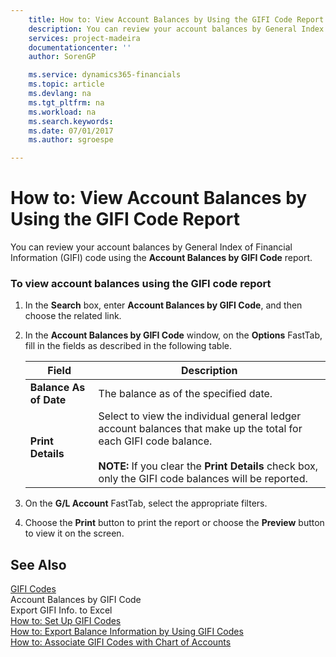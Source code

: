 ```yaml
---
    title: How to: View Account Balances by Using the GIFI Code Report | Microsoft Docs
    description: You can review your account balances by General Index of Financial Information (GIFI) code using the **Account Balances by GIFI Code** report.
    services: project-madeira
    documentationcenter: ''
    author: SorenGP

    ms.service: dynamics365-financials
    ms.topic: article
    ms.devlang: na
    ms.tgt_pltfrm: na
    ms.workload: na
    ms.search.keywords:
    ms.date: 07/01/2017
    ms.author: sgroespe

---
```

# How to: View Account Balances by Using the GIFI Code Report
You can review your account balances by General Index of Financial Information (GIFI) code using the **Account Balances by GIFI Code** report.  
  
### To view account balances using the GIFI code report  
  
1.  In the **Search** box, enter **Account Balances by GIFI Code**, and then choose the related link.  
  
2.  In the **Account Balances by GIFI Code** window, on the **Options** FastTab, fill in the fields as described in the following table.  
  
    |Field|Description|  
    |---------------------------------|---------------------------------------|  
    |**Balance As of Date**|The balance as of the specified date.|  
    |**Print Details**|Select to view the individual general ledger account balances that make up the total for each GIFI code balance.<br /><br /> **NOTE:** If you clear the **Print Details** check box, only the GIFI code balances will be reported.|  
  
3.  On the **G/L Account** FastTab, select the appropriate filters.  
  
4.  Choose the **Print** button to print the report or choose the **Preview** button to view it on the screen.  
  
## See Also  
 [GIFI Codes](gifi-codes.md)   
 Account Balances by GIFI Code   
 Export GIFI Info. to Excel   
 [How to: Set Up GIFI Codes](how-to-set-up-gifi-codes.md)   
 [How to: Export Balance Information by Using GIFI Codes](how-to-export-balance-information-by-using-gifi-codes.md)   
 [How to: Associate GIFI Codes with Chart of Accounts](how-to-associate-gifi-codes-with-chart-of-accounts.md)